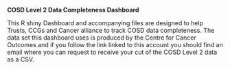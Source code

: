 **COSD Level 2 Data Completeness Dashboard**

This R shiny Dashboard and accompanying files are designed to help Trusts, CCGs and Cancer alliance to track COSD data completeness. The data set this dashboard uses is produced by the Centre for Cancer Outcomes and if you follow the link linked to this account you should find an email where you can request to receive your cut of the COSD Level 2 data as a CSV.
